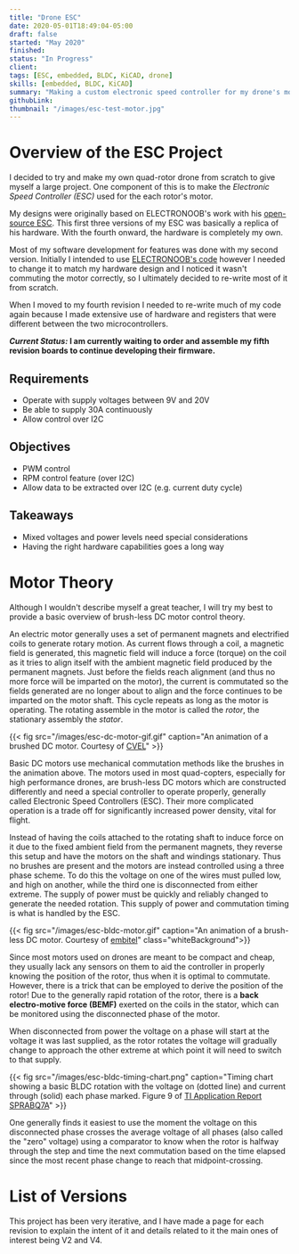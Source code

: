 ```yaml
---
title: "Drone ESC"
date: 2020-05-01T18:49:04-05:00
draft: false
started: "May 2020"
finished:
status: "In Progress"
client:
tags: [ESC, embedded, BLDC, KiCAD, drone]
skills: [embedded, BLDC, KiCAD]
summary: "Making a custom electronic speed controller for my drone's motors"
githubLink:
thumbnail: "/images/esc-test-motor.jpg"
---
```


# Overview of the ESC Project

I decided to try and make my own quad-rotor drone from scratch to give myself a large project. One component of this is to make the *Electronic Speed Controller (ESC)* used for the each rotor's motor.

My designs were originally based on ELECTRONOOB's work with his [open-source ESC](http://electronoobs.com/eng_arduino_tut91.php). This first three versions of my ESC was basically a replica of his hardware. With the fourth onward, the hardware is completely my own.

Most of my software development for features was done with my second version. Initially I intended to use [ELECTRONOOB's code](http://electronoobs.com/eng_arduino_tut91_code1.php) however I needed to change it to match my hardware design and I noticed it wasn't commuting the motor correctly, so I ultimately decided to re-write most of it from scratch.

When I moved to my fourth revision I needed to re-write much of my code again because I made extensive use of hardware and registers that were different between the two microcontrollers.

***Current Status:* I am currently waiting to order and assemble my fifth revision boards to continue developing their firmware.**

## Requirements

- Operate with supply voltages between 9V and 20V
- Be able to supply 30A continuously
- Allow control over I2C

## Objectives

- PWM control
- RPM control feature (over I2C)
- Allow data to be extracted over I2C (e.g. current duty cycle)

## Takeaways

- Mixed voltages and power levels need special considerations
- Having the right hardware capabilities goes a long way

# Motor Theory

Although I wouldn't describe myself a great teacher, I will try my best to provide a basic overview of brush-less DC motor control theory.

An electric motor generally uses a set of permanent magnets and electrified coils to generate rotary motion. As current flows through a coil, a magnetic field is generated, this magnetic field will induce a force (torque) on the coil as it tries to align itself with the ambient magnetic field produced by the permanent magnets. Just before the fields reach alignment (and thus no more force will be imparted on the motor), the current is commutated so the fields generated are no longer about to align and the force continues to be imparted on the motor shaft. This cycle repeats as long as the motor is operating. The rotating assemble in the motor is called the *rotor*, the stationary assembly the *stator*.

{{< fig src="/images/esc-dc-motor-gif.gif" caption="An animation of a brushed DC motor. Courtesy of [CVEL](https://cecas.clemson.edu/cvel/auto/actuators/motors-dc-brushed.html)" >}}

Basic DC motors use mechanical commutation methods like the brushes in the animation above. The motors used in most quad-copters, especially for high performance drones, are brush-less DC motors which are constructed differently and need a special controller to operate properly, generally called Electronic Speed Controllers (ESC). Their more complicated operation is a trade off for significantly increased power density, vital for flight.

Instead of having the coils attached to the rotating shaft to induce force on it due to the fixed ambient field from the permanent magnets, they reverse this setup and have the motors on the shaft and windings stationary. Thus no brushes are present and the motors are instead controlled using a three phase scheme. To do this the voltage on one of the wires must pulled low, and high on another, while the third one is disconnected from either extreme. The supply of power must be quickly and reliably changed to generate the needed rotation. This supply of power and commutation timing is what is handled by the ESC.

{{< fig src="/images/esc-bldc-motor.gif" caption="An animation of a brush-less DC motor. Courtesy of [embitel](https://www.embitel.com/blog/embedded-blog/brushless-dc-motor-vs-pmsm-how-these-motors-and-motor-control-solutions-work)" class="whiteBackground">}}

Since most motors used on drones are meant to be compact and cheap, they usually lack any sensors on them to aid the controller in properly knowing the position of the rotor, thus when it is optimal to commutate. However, there is a trick that can be employed to derive the position of the rotor! Due to the generally rapid rotation of the rotor, there is a **back electro-motive force (BEMF)** exerted on the coils in the stator, which can be monitored using the disconnected phase of the motor.

When disconnected from power the voltage on a phase will start at the voltage it was last supplied, as the rotor rotates the voltage will gradually change to approach the other extreme at which point it will need to switch to that supply. 

{{< fig src="/images/esc-bldc-timing-chart.png" caption="Timing chart showing a basic BLDC rotation with the voltage on (dotted line) and current through (solid) each phase marked. Figure 9 of [TI Application Report SPRABQ7A](https://www.ti.com/lit/an/sprabq7a/sprabq7a.pdf?ts=1642166596205)" >}}

One generally finds it easiest to use the moment the voltage on this disconnected phase crosses the average voltage of all phases (also called the "zero" voltage) using a comparator to know when the rotor is halfway through the step and time the next commutation based on the time elapsed since the most recent phase change to reach that midpoint-crossing.


# List of Versions

This project has been very iterative, and I have made a page for each revision to explain the intent of it and details related to it the main ones of interest being V2 and V4.

